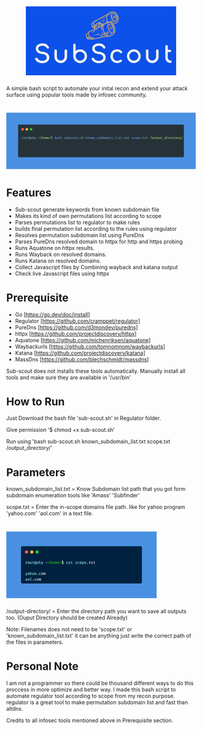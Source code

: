 <h1 align="center">
  <img src="https://github.com/0xAkashsky/sub-scout/blob/main/static/sub-scout-logo1.png" alt="sub-scout" width="400px"></a>
  <br>
</h1>

A simple bash script to automate your inital recon and extend your attack surface using popular tools made by infosec community.

<h1 align="center">
  <img src="https://github.com/0xAkashsky/sub-scout/blob/main/static/carbon.png" alt="httpx" width="700px"></a>
  <br>
</h1>

# Features

 - Sub-scout generate keywords from known subdomain file 
 - Makes its kind of own permutations list according to scope
 - Parses permutations list to regulator to make rules
 - builds final permutation list according to the rules using regulator
 - Resolves permutation subdomain list using PureDns
 - Parses PureDns resolved domain to httpx for http and https probing
 - Runs Aquatone on httpx results.
 - Runs Wayback on resolved domains.
 - Runs Katana on resolved domains.
 - Collect Javascript files by Combining wayback and katana output
 - Check live Javascript files using httpx

# Prerequisite
 - Go [https://go.dev/doc/install]
 - Regulator [https://github.com/cramppet/regulator]
 - PureDns   [https://github.com/d3mondev/puredns]
 - httpx     [https://github.com/projectdiscovery/httpx]
 - Aquatone  [https://github.com/michenriksen/aquatone]
 - Waybackurls [https://github.com/tomnomnom/waybackurls]
 - Katana    [https://github.com/projectdiscovery/katana]
 - MassDns   [https://github.com/blechschmidt/massdns]

Sub-scout does not installs these tools automatically. Manually install all tools and make sure they are available in '/usr/bin'

# How to Run

Just Download the bash file 'sub-scout.sh' in Regulator folder.

Give permission '$ chmod +x sub-scout.sh'

Run using 'bash sub-scout.sh known_subdomain_list.txt scope.txt /output_directory/'

# Parameters

known_subdomain_list.txt = Know Subdomain list path that you got form subdomain enumeration tools like 'Amass' 'Subfinder'

scope.txt = Enter the in-scope domains file path. like for yahoo program 'yahoo.com' 'aol.com' in a text file.
<h1 align="left">
  <img src="https://github.com/0xAkashsky/sub-scout/blob/main/static/scope-example.png" alt="httpx" width="400px"></a>
  <br>
</h1>

/output-directory/ = Enter the directory path you want to save all outputs too. (Ouput Directory should be created Already) 

Note: Filenames does not need to be 'scope.txt' or  'known_subdomain_list.txt' it can be anything just write the correct path of the files in parameters.

# Personal Note

I am not a programmer so there could be thousand different ways to do this proccess in more optimize and better way. I made this bash script to automate regulator tool according to scope from my recon purpose. regulator is a great tool to make permutation subdomain list and fast than altdns. 

Credits to all infosec tools mentioned above in Prerequisite section.
